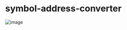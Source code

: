 # symbol-address-converter

![image](https://github.com/villhell/address-converter/assets/6645392/2d413556-6a80-4039-a2cd-fff88c2c8af0)
